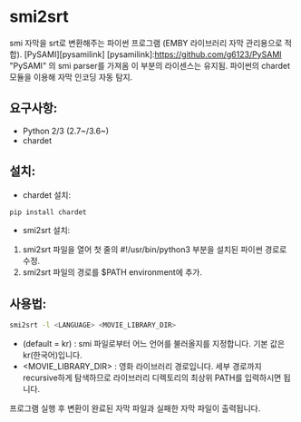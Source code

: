 # smi2srt
smi 자막을 srt로 변환해주는 파이썬 프로그램 (EMBY 라이브러리 자막 관리용으로 적합).
[PySAMI][pysamilink] [pysamilink]:https://github.com/g6123/PySAMI "PySAMI" 의 smi parser를 가져옴 이 부분의 라이센스는 유지됨.
파이썬의 chardet 모듈을 이용해 자막 인코딩 자동 탐지.

## 요구사항:
- Python 2/3 (2.7~/3.6~)
- chardet

## 설치:
- chardet 설치:
~~~bash
pip install chardet
~~~
- smi2srt 설치:
1. smi2srt 파일을 열어 첫 줄의 #!/usr/bin/python3 부분을 설치된 파이썬 경로로 수정.
2. smi2srt 파일의 경로를 $PATH environment에 추가.

## 사용법:
~~~bash
smi2srt -l <LANGUAGE> <MOVIE_LIBRARY_DIR>
~~~

- <LANGUAGE> (default = kr) : smi 파일로부터 어느 언어를 불러올지를 지정합니다. 기본 값은 kr(한국어)입니다.
- <MOVIE_LIBRARY_DIR> : 영화 라이브러리 경로입니다. 세부 경로까지 recursive하게 탐색하므로 라이브러리 디렉토리의 최상위 PATH를 입력하시면 됩니다.

프로그램 실행 후 변환이 완료된 자막 파일과 실패한 자막 파일이 출력됩니다.
